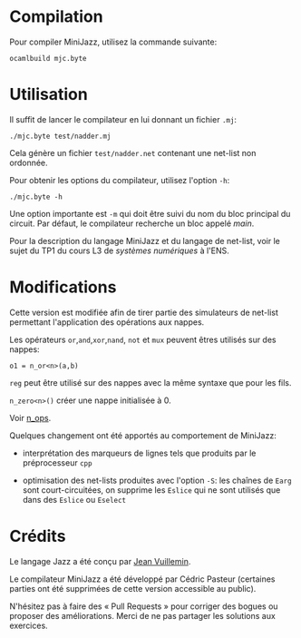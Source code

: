 Compilation
===========

Pour compiler MiniJazz, utilisez la commande suivante:

```
ocamlbuild mjc.byte
```

Utilisation
===========

Il suffit de lancer le compilateur en lui donnant un fichier `.mj`:

```
./mjc.byte test/nadder.mj
```

Cela génère un fichier `test/nadder.net` contenant une net-list non 
ordonnée.

Pour obtenir les options du compilateur, utilisez l'option `-h`:

```
./mjc.byte -h
```

Une option importante est `-m` qui doit être suivi du nom du bloc principal 
du circuit. Par défaut, le compilateur recherche un bloc appelé *main*.

Pour la description du langage MiniJazz et du langage de net-list, voir le 
sujet du TP1 du cours L3 de *systèmes numériques* à l'ENS.

Modifications
=======

Cette version est modifiée afin de tirer partie des simulateurs de net-list
permettant l'application des opérations aux nappes.

Les opérateurs `or`,`and`,`xor`,`nand`, `not` et `mux` peuvent êtres utilisés
sur des nappes:

```
o1 = n_or<n>(a,b)
```

`reg` peut être utilisé sur des nappes avec la même syntaxe que pour les fils.

`n_zero<n>()` créer une nappe initialisée à 0.

Voir [n_ops](./test/n_ops.mj).


Quelques changement ont été apportés au comportement de MiniJazz:

- interprétation des marqueurs de lignes tels que produits par le 
préprocesseur `cpp`

- optimisation des net-lists produites avec l'option `-S`:
les chaînes de `Earg` sont court-circuitées,
on supprime les `Eslice` qui ne sont utilisés que dans des `Eslice` ou `Eselect`


Crédits
=======

Le langage Jazz a été conçu par [Jean Vuillemin](https://www.di.ens.fr/~jv/).

Le compilateur MiniJazz a été développé par Cédric Pasteur (certaines 
parties ont été supprimées de cette version accessible au public).

N'hésitez pas à faire des « Pull Requests » pour corriger des bogues ou 
proposer des améliorations. Merci de ne pas partager les solutions aux 
exercices.

